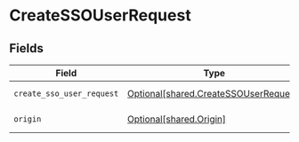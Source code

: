# CreateSSOUserRequest


## Fields

| Field                                                                                    | Type                                                                                     | Required                                                                                 | Description                                                                              |
| ---------------------------------------------------------------------------------------- | ---------------------------------------------------------------------------------------- | ---------------------------------------------------------------------------------------- | ---------------------------------------------------------------------------------------- |
| `create_sso_user_request`                                                                | [Optional[shared.CreateSSOUserRequest]](undefined/models/shared/createssouserrequest.md) | :heavy_check_mark:                                                                       | Portal user payload                                                                      |
| `origin`                                                                                 | [Optional[shared.Origin]](undefined/models/shared/origin.md)                             | :heavy_check_mark:                                                                       | Origin of the portal                                                                     |